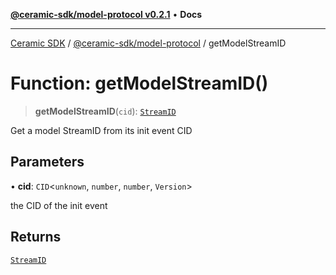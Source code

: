 [**@ceramic-sdk/model-protocol v0.2.1**](../README.md) • **Docs**

***

[Ceramic SDK](../../../README.md) / [@ceramic-sdk/model-protocol](../README.md) / getModelStreamID

# Function: getModelStreamID()

> **getModelStreamID**(`cid`): [`StreamID`](../../identifiers/classes/StreamID.md)

Get a model StreamID from its init event CID

## Parameters

• **cid**: `CID`\<`unknown`, `number`, `number`, `Version`\>

the CID of the init event

## Returns

[`StreamID`](../../identifiers/classes/StreamID.md)

